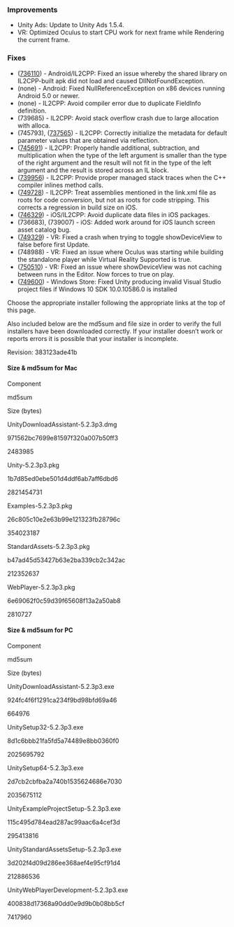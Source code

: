 ### Improvements

*   Unity Ads: Update to Unity Ads 1.5.4.
*   VR: Optimized Oculus to start CPU work for next frame while Rendering the current frame.

### Fixes

*   ([736110](http://issuetracker.unity3d.com/issues/android-slash-il2cpp-shared-library-on-il2cpp-built-apk-does-not-load-and-causes-dllnotfoundexception)) - Android/IL2CPP: Fixed an issue whereby the shared library on IL2CPP-built apk did not load and caused DllNotFoundException.
*   (none) - Android: Fixed NullReferenceException on x86 devices running Android 5.0 or newer.
*   (none) - IL2CPP: Avoid compiler error due to duplicate FieldInfo definition.
*   (739685) - IL2CPP: Avoid stack overflow crash due to large allocation with alloca.
*   (745793), ([737565](http://issuetracker.unity3d.com/issues/type-dot-getmethod-asserts-for-methods-with-default-float-parameter-when-system-dot-single-typeinfo-is-not-initialized)) - IL2CPP: Correctly initialize the metadata for default parameter values that are obtained via reflection.
*   ([745691](http://issuetracker.unity3d.com/issues/il2cpp-incorrect-result-returned-by-an-arithmetic-expression-byte-plus-int-plus-expression-with-operator)) - IL2CPP: Properly handle additional, subtraction, and multiplication when the type of the left argument is smaller than the type of the right argument and the result will not fit in the type of the left argument and the result is stored across an IL block.
*   ([739956](http://issuetracker.unity3d.com/issues/il2cpp-c-number-call-stack-is-not-visible-when-calling-functions)) - IL2CPP: Provide proper managed stack traces when the C++ compiler inlines method calls.
*   ([749728](http://issuetracker.unity3d.com/issues/ios-build-size-is-increased-in-5-dot-2-3-compared-to-5-dot-2-1)) - IL2CPP: Treat assemblies mentioned in the link.xml file as roots for code conversion, but not as roots for code stripping. This corrects a regression in build size on iOS.
*   ([746329](http://issuetracker.unity3d.com/issues/ios-il2cp-build-generates-global-metadata-dot-dat-twice)) - iOS/IL2CPP: Avoid duplicate data files in iOS packages.
*   (736683), (739007) - iOS: Added work around for iOS launch screen asset catalog bug.
*   ([749329](http://issuetracker.unity3d.com/issues/vr-crash-on-camera-clearnoskybox)) - VR: Fixed a crash when trying to toggle showDeviceView to false before first Update.
*   (748988) - VR: Fixed an issue where Oculus was starting while building the standalone player while Virtual Reality Supported is true.
*   ([750510](http://issuetracker.unity3d.com/issues/vr-showdeviceview-is-not-being-cached)) - VR: Fixed an issue where showDeviceView was not caching between runs in the Editor. Now forces to true on play.
*   ([749600](http://issuetracker.unity3d.com/issues/uwp-cannot-build-using-latest-windows-sdk-version-10-dot-0-10586-dot-0)) - Windows Store: Fixed Unity producing invalid Visual Studio project files if Windows 10 SDK 10.0.10586.0 is installed

Choose the appropriate installer following the appropriate links at the top of this page.

Also included below are the md5sum and file size in order to verify the full installers have been downloaded correctly. If your installer doesn’t work or reports errors it is possible that your installer is incomplete.

Revision: 383123ade41b

#### Size & md5sum for Mac

Component

md5sum

Size (bytes)

UnityDownloadAssistant-5.2.3p3.dmg

971562bc7699e81597f320a007b50ff3

2483985

Unity-5.2.3p3.pkg

1b7d85ed0ebe501d4ddf6ab7aff6dbd6

2821454731

Examples-5.2.3p3.pkg

26c805c10e2e63b99e121323fb28796c

354023187

StandardAssets-5.2.3p3.pkg

b47ad45d53427b63e2ba339cb2c342ac

212352637

WebPlayer-5.2.3p3.pkg

6e69062f0c59d39f65608f13a2a50ab8

2810727

#### Size & md5sum for PC

Component

md5sum

Size (bytes)

UnityDownloadAssistant-5.2.3p3.exe

924fc4f6f1291ca234f9bd98bfd69a46

664976

UnitySetup32-5.2.3p3.exe

8d1c6bbb21fa5fd5a74489e8bb0360f0

2025695792

UnitySetup64-5.2.3p3.exe

2d7cb2cbfba2a740b1535624686e7030

2035675112

UnityExampleProjectSetup-5.2.3p3.exe

115c495d784ead287ac99aac6a4cef3d

295413816

UnityStandardAssetsSetup-5.2.3p3.exe

3d202f4d09d286ee368aef4e95cf91d4

212886536

UnityWebPlayerDevelopment-5.2.3p3.exe

400838d17368a90dd0e9d9b0b08bb5cf

7417960